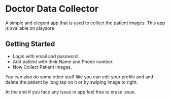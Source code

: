 # Doctor Data Collector

A simple and elegent app that is used to collect the patient images. This app is available on playsore 

## Getting Started
- Login with email and password.
- Add patient with their Name and Phone number.
- Now Collect Patient Images.

You can also do some other stuff like you can edit your profile and and delete the patient by long tap on it or by swiping image to right.

At the end if you face any issue in app feel free to erase issue.
